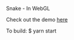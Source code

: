 Snake - In WebGL

Check out the demo [here](https://rek.github.io/snakeGL)

To build:
    $ yarn start
